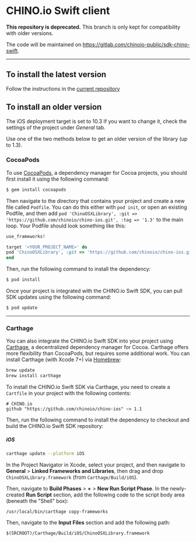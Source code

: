 #  CHINO.io Swift client #

**This repository is deprecated.**
This branch is only kept for compatibility with older versions.

The code will be maintained on https://gitlab.com/chinoio-public/sdk-chino-swift.

- - -

## To install the latest version

Follow the instructions in the
[current repository](https://gitlab.com/chinoio-public/sdk-chino-swift/blob/master/INSTRUCTIONS.md#install)

## To install an older version

The iOS deployment target is set to 10.3
If you want to change it, check the settings of the project
under *General* tab.

Use one of the two methods below to get an older version 
of the library (up to 1.3).

### CocoaPods

To use [CocoaPods](http://cocoapods.org), a dependency manager for Cocoa projects, you should first install it using the following command:

```bash
$ gem install cocoapods
```

Then navigate to the directory that contains your project and create a new file called `Podfile`. You can do this either with `pod init`, or open an existing Podfile, and then add `pod 'ChinoOSXLibrary', :git => 'https://github.com/chinoio/chino-ios.git', :tag => '1.3'` to the main loop. Your Podfile should look something like this:

```ruby
use_frameworks!

target '<YOUR_PROJECT_NAME>' do
pod 'ChinoOSXLibrary', :git => 'https://github.com/chinoio/chino-ios.git', :tag => '1.3'
end
```

Then, run the following command to install the dependency:

```bash
$ pod install
```

Once your project is integrated with the CHINO.io Swift SDK, you can pull SDK updates using the following command:

```bash
$ pod update
```  

---

### Carthage

You can also integrate the CHINO.io Swift SDK into your project using [Carthage](https://github.com/Carthage/Carthage), a decentralized dependency manager for Cocoa. Carthage offers more flexibility than CocoaPods, but requires some additional work. You can install Carthage (with Xcode 7+) via [Homebrew](http://brew.sh/):

```bash
brew update
brew install carthage
```

To install the CHINO.io Swift SDK via Carthage, you need to create a `Cartfile` in your project with the following contents:

```
# CHINO.io
github "https://github.com/chinoio/chino-ios" ~> 1.1
```

Then, run the following command to install the dependency to checkout and build the CHINO.io Swift SDK repository:

##### iOS

```bash
carthage update --platform iOS
```

In the Project Navigator in Xcode, select your project, and then navigate to **General** > **Linked Frameworks and Libraries**, then drag and drop `ChinoOSXLibrary.framework` (from `Carthage/Build/iOS`).

Then, navigate to **Build Phases** > **+** > **New Run Script Phase**. In the newly-created **Run Script** section, add the following code to the script body area (beneath the "Shell" box):

```
/usr/local/bin/carthage copy-frameworks
```

Then, navigate to the **Input Files** section and add the following path:

```
$(SRCROOT)/Carthage/Build/iOS/ChinoOSXLibrary.framework
```
